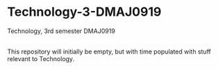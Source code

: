 # Technology-3-DMAJ0919
Technology, 3rd semester DMAJ0919<br><br>
<p>
  This repository will initially be empty, but with time populated with stuff relevant to Technology.<br>
</p>
  
